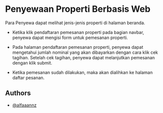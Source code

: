 
# Penyewaan Properti Berbasis Web

Para Penyewa dapat melihat jenis-jenis properti di halaman beranda.


- Ketika klik pendaftaran pemesanan properti pada bagian navbar, penyewa dapat mengisi form untuk pemesanan properti.

- Pada halaman pendaftaran pemesanan properti, penyewa dapat mengetahui jumlah nominal yang akan dibayarkan dengan cara klik cek tagihan. Setelah cek tagihan, penyewa dapat melanjutkan pemesanan dengan klik submit.

- Ketika pemesanan sudah dilakukan, maka akan dialihkan ke halaman daftar pesanan.
## Authors

- [@alfaaannz](https://github.com/alfaaannz)


